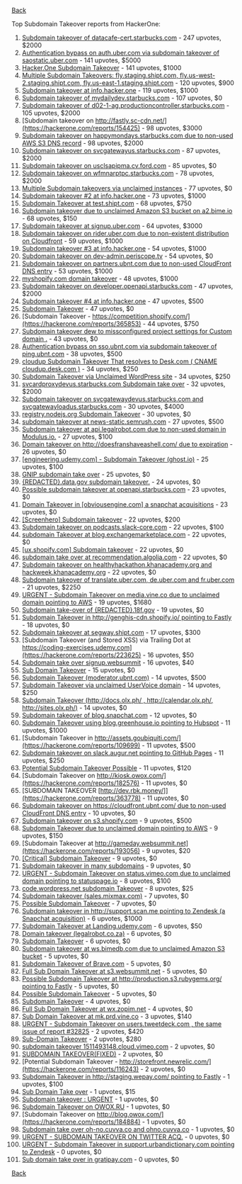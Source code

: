 [Back](../README.md)

Top Subdomain Takeover reports from HackerOne:

1. [Subdomain takeover of datacafe-cert.starbucks.com](https://hackerone.com/reports/665398) - 247 upvotes, $2000
2. [Authentication bypass on auth.uber.com via subdomain takeover of saostatic.uber.com](https://hackerone.com/reports/219205) - 141 upvotes, $5000
3. [Hacker.One Subdomain Takeover](https://hackerone.com/reports/159156) - 141 upvotes, $1000
4. [Multiple Subdomain Takeovers: fly.staging.shipt.com, fly.us-west-2.staging.shipt.com, fly.us-east-1.staging.shipt.com](https://hackerone.com/reports/576857) - 120 upvotes, $900
5. [Subdomain takeover at info.hacker.one](https://hackerone.com/reports/202767) - 119 upvotes, $1000
6. [Subdomain takeover of mydailydev.starbucks.com](https://hackerone.com/reports/570651) - 107 upvotes, $0
7. [Subdomain takeover of d02-1-ag.productioncontroller.starbucks.com](https://hackerone.com/reports/661751) - 105 upvotes, $2000
8. [Subdomain takeover on http://fastly.sc-cdn.net/](https://hackerone.com/reports/154425) - 98 upvotes, $3000
9. [Subdomain takeover on happymondays.starbucks.com due to non-used AWS S3 DNS record](https://hackerone.com/reports/186766) - 98 upvotes, $2000
10. [Subdomain takeover on svcgatewayus.starbucks.com](https://hackerone.com/reports/325336) - 87 upvotes, $2000
11. [Subdomain takeover on usclsapipma.cv.ford.com](https://hackerone.com/reports/484420) - 85 upvotes, $0
12. [Subdomain takeover on wfmnarptpc.starbucks.com](https://hackerone.com/reports/388622) - 78 upvotes, $2000
13. [Multiple Subdomain takeovers via unclaimed instances](https://hackerone.com/reports/276269) - 77 upvotes, $0
14. [Subdomain takeover #2 at info.hacker.one](https://hackerone.com/reports/209004) - 73 upvotes, $1000
15. [Subdomain Takeover at test.shipt.com](https://hackerone.com/reports/387760) - 68 upvotes, $750
16. [Subdomain takeover due to unclaimed Amazon S3 bucket on a2.bime.io](https://hackerone.com/reports/121461) - 68 upvotes, $150
17. [Subdomain takeover at signup.uber.com](https://hackerone.com/reports/197489) - 64 upvotes, $3000
18. [Subdomain takeover on rider.uber.com due to non-existent distribution on Cloudfront](https://hackerone.com/reports/175070) - 59 upvotes, $1000
19. [Subdomain takeover #3 at info.hacker.one](https://hackerone.com/reports/217358) - 54 upvotes, $1000
20. [Subdomain takeover on dev-admin.periscope.tv](https://hackerone.com/reports/531890) - 54 upvotes, $0
21. [Subdomain takeover on partners.ubnt.com due to non-used CloudFront DNS entry](https://hackerone.com/reports/145224) - 53 upvotes, $1000
22. [myshopify.com domain takeover](https://hackerone.com/reports/320355) - 48 upvotes, $1000
23. [Subdomain takeover on developer.openapi.starbucks.com](https://hackerone.com/reports/275714) - 47 upvotes, $2000
24. [Subdomain takeover #4 at info.hacker.one](https://hackerone.com/reports/220002) - 47 upvotes, $500
25. [Subdomain Takeover](https://hackerone.com/reports/180393) - 47 upvotes, $0
26. [Subdomain Takeover - https://competition.shopify.com/](https://hackerone.com/reports/365853) - 44 upvotes, $750
27. [Subdomain takeover dew to missconfigured project settings for Custom domain .](https://hackerone.com/reports/428651) - 43 upvotes, $0
28. [Authentication bypass on sso.ubnt.com via subdomain takeover of ping.ubnt.com](https://hackerone.com/reports/172137) - 38 upvotes, $500
29. [cloudup Subdomain Takeover That resolves to Desk.com ( CNAME cloudup.desk.com )](https://hackerone.com/reports/201796) - 34 upvotes, $250
30. [Subdomain Takeover via Unclaimed WordPress site](https://hackerone.com/reports/274336) - 34 upvotes, $250
31. [svcardproxydevus.starbucks.com Subdomain take over](https://hackerone.com/reports/380158) - 32 upvotes, $2000
32. [Subdomain takeover on svcgatewaydevus.starbucks.com and svcgatewayloadus.starbucks.com](https://hackerone.com/reports/383564) - 30 upvotes, $4000
33. [registry.nodejs.org Subdomain Takeover](https://hackerone.com/reports/340580) - 30 upvotes, $0
34. [subdomain takeover at news-static.semrush.com](https://hackerone.com/reports/294201) - 27 upvotes, $500
35. [Subdomain takeover at api.legalrobot.com due to non-used domain in Modulus.io.](https://hackerone.com/reports/148770) - 27 upvotes, $100
36. [Domain takeover on http://doesfranshaveashell.com/ due to expiration](https://hackerone.com/reports/692068) - 26 upvotes, $0
37. [[engineering.udemy.com] - Subdomain Takeover (ghost.io)](https://hackerone.com/reports/368119) - 25 upvotes, $100
38. [GNIP subdomain take over](https://hackerone.com/reports/189548) - 25 upvotes, $0
39. [{REDACTED}.data.gov subdomain takeover.](https://hackerone.com/reports/263902) - 24 upvotes, $0
40. [Possible subdomain takeover at openapi.starbucks.com](https://hackerone.com/reports/241503) - 23 upvotes, $0
41. [Domain Takeover in [obviousengine.com] a snapchat acquisitions](https://hackerone.com/reports/392785) - 23 upvotes, $0
42. [[Screenhero] Subdomain takeover](https://hackerone.com/reports/142096) - 22 upvotes, $200
43. [Subdomain takeover on podcasts.slack-core.com](https://hackerone.com/reports/195350) - 22 upvotes, $100
44. [subdomain Takeover at blog.exchangemarketplace.com](https://hackerone.com/reports/416474) - 22 upvotes, $0
45. [[ux.shopify.com] Subdomain takeover](https://hackerone.com/reports/221631) - 22 upvotes, $0
46. [subdomain take over at recommendation.algolia.com](https://hackerone.com/reports/673273) - 22 upvotes, $0
47. [Subdomain takeover on healthyhackathon.khanacademy.org and hackweek.khanacademy.org](https://hackerone.com/reports/474798) - 22 upvotes, $0
48. [Subdomain takeover of translate.uber.com, de.uber.com and fr.uber.com](https://hackerone.com/reports/149679) - 21 upvotes, $2250
49. [URGENT - Subdomain Takeover on media.vine.co due to unclaimed domain pointing to AWS](https://hackerone.com/reports/32825) - 19 upvotes, $1680
50. [Subdomain take-over of {REDACTED}.18f.gov](https://hackerone.com/reports/263542) - 19 upvotes, $0
51. [Subdomain Takeover in http://genghis-cdn.shopify.io/ pointing to Fastly](https://hackerone.com/reports/165309) - 18 upvotes, $0
52. [Subdomain takeover at segway.shipt.com](https://hackerone.com/reports/389783) - 17 upvotes, $300
53. [Subdomain Takeover (and Stored XSS) via Trailing Dot at https://coding-exercises.udemy.com](https://hackerone.com/reports/223625) - 16 upvotes, $50
54. [Subdomain take over signup.websummit](https://hackerone.com/reports/172698) - 16 upvotes, $40
55. [Sub Domain Takeover](https://hackerone.com/reports/221133) - 15 upvotes, $0
56. [Subdomain Takeover (moderator.ubnt.com)](https://hackerone.com/reports/181665) - 14 upvotes, $500
57. [Subdomain Takeover via unclaimed UserVoice domain](https://hackerone.com/reports/269109) - 14 upvotes, $250
58. [Subdomain Takeover (http://docs.olx.ph/ , http://calendar.olx.ph/, http://sites.olx.ph/)](https://hackerone.com/reports/206516) - 14 upvotes, $0
59. [Subdomain takeover of blog.snapchat.com](https://hackerone.com/reports/171942) - 12 upvotes, $0
60. [Subdomain Takeover using blog.greenhouse.io pointing to Hubspot](https://hackerone.com/reports/38007) - 11 upvotes, $1000
61. [Subdomain Takeover in http://assets.goubiquiti.com/](https://hackerone.com/reports/109699) - 11 upvotes, $500
62. [Subdomain takeover on slack.augur.net pointing to GitHub Pages](https://hackerone.com/reports/382995) - 11 upvotes, $250
63. [Potential Subdomain Takeover Possible](https://hackerone.com/reports/166826) - 11 upvotes, $120
64. [Subdomain Takeover on http://kiosk.owox.com/](https://hackerone.com/reports/182576) - 11 upvotes, $0
65. [SUBDOMAIN TAKEOVER [http://dev.rbk.money/]](https://hackerone.com/reports/363778) - 11 upvotes, $0
66. [Subdomain takeover on https://cloudfront.ubnt.com/ due to non-used CloudFront DNS entry](https://hackerone.com/reports/210188) - 10 upvotes, $0
67. [Subdomain takeover on s3.shopify.com](https://hackerone.com/reports/207576) - 9 upvotes, $500
68. [Subdomain Takeover due to unclaimed domain pointing to AWS](https://hackerone.com/reports/317005) - 9 upvotes, $150
69. [Subdomain Takeover at http://gameday.websummit.net](https://hackerone.com/reports/193056) - 9 upvotes, $20
70. [[Critical] Subdomain Takeover](https://hackerone.com/reports/163790) - 9 upvotes, $0
71. [Subdomain takeover in many subdomains](https://hackerone.com/reports/205949) - 9 upvotes, $0
72. [URGENT - Subdomain Takeover on status.vimeo.com due to unclaimed domain pointing to statuspage.io](https://hackerone.com/reports/49663) - 8 upvotes, $100
73. [code.wordpress.net subdomain Takeover](https://hackerone.com/reports/295330) - 8 upvotes, $25
74. [Subdomain takeover (sales.mixmax.com)](https://hackerone.com/reports/233408) - 7 upvotes, $0
75. [Possible Subdomain Takeover](https://hackerone.com/reports/399165) - 7 upvotes, $0
76. [Subdomain takeover in http://support.scan.me pointing to Zendesk (a Snapchat acquisition)](https://hackerone.com/reports/114134) - 6 upvotes, $1000
77. [Subdomain Takeover at Landing.udemy.com](https://hackerone.com/reports/208719) - 6 upvotes, $50
78. [Domain takeover (legalrobot.co.za)](https://hackerone.com/reports/230525) - 6 upvotes, $0
79. [Subdomain Takeover](https://hackerone.com/reports/289051) - 6 upvotes, $0
80. [Subdomain takeover at ws.bimedb.com due to unclaimed Amazon S3 bucket](https://hackerone.com/reports/161428) - 5 upvotes, $0
81. [Subdomain Takeover of Brave.com](https://hackerone.com/reports/175397) - 5 upvotes, $0
82. [Full Sub Domain Takeover at s3.websummit.net](https://hackerone.com/reports/173412) - 5 upvotes, $0
83. [Possible Subdomain Takeover at http://production.s3.rubygems.org/ pointing to Fastly](https://hackerone.com/reports/178409) - 5 upvotes, $0
84. [Possible Subdomain Takeover](https://hackerone.com/reports/233402) - 5 upvotes, $0
85. [Subdomain Takeover](https://hackerone.com/reports/113869) - 4 upvotes, $0
86. [Full Sub Domain Takeover at wx.zopim.net](https://hackerone.com/reports/174395) - 4 upvotes, $0
87. [Sub Domain Takeover at mk.prd.vine.co](https://hackerone.com/reports/191323) - 3 upvotes, $140
88. [URGENT - Subdomain Takeover on users.tweetdeck.com , the same issue of report #32825](https://hackerone.com/reports/42236) - 2 upvotes, $420
89. [Sub-Domain Takeover](https://hackerone.com/reports/119220) - 2 upvotes, $280
90. [subdomain takeover 1511493148.cloud.vimeo.com](https://hackerone.com/reports/46954) - 2 upvotes, $0
91. [SUBDOMAIN TAKEOVER(FIXED)](https://hackerone.com/reports/115628) - 2 upvotes, $0
92. [Potential Subdomain Takeover - http://storefront.newrelic.com/](https://hackerone.com/reports/116243) - 2 upvotes, $0
93. [Subdomain Takeover in http://staging.wepay.com/ pointing to Fastly](https://hackerone.com/reports/93106) - 1 upvotes, $100
94. [Sub Domain Take over](https://hackerone.com/reports/111078) - 1 upvotes, $15
95. [Subdomain takeover : URGENT](https://hackerone.com/reports/118514) - 1 upvotes, $0
96. [Subdomain Takeover on OWOX.RU](https://hackerone.com/reports/186393) - 1 upvotes, $0
97. [Subdomain Takeover on http://blog.owox.com/](https://hackerone.com/reports/184884) - 1 upvotes, $0
98. [Subdomain take over oh-no.cuvva.co and ohno.cuvva.co](https://hackerone.com/reports/232185) - 1 upvotes, $0
99. [URGENT - SUBDOMAIN TAKEOVER ON TWITTER ACQ.](https://hackerone.com/reports/44578) - 0 upvotes, $0
100. [URGENT - Subdomain Takeover in support.urbandictionary.com pointing to Zendesk](https://hackerone.com/reports/103432) - 0 upvotes, $0
101. [Sub domain take over in gratipay.com](https://hackerone.com/reports/257331) - 0 upvotes, $0


[Back](../README.md)